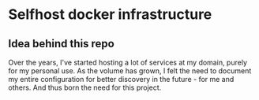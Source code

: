 # Selfhost docker infrastructure

## Idea behind this repo

Over the years, I've started hosting a lot of services at my domain, purely for my personal use. As the volume has grown, I felt the need to document my entire configuration for better discovery in the future - for me and others. And thus born the need for this project.
